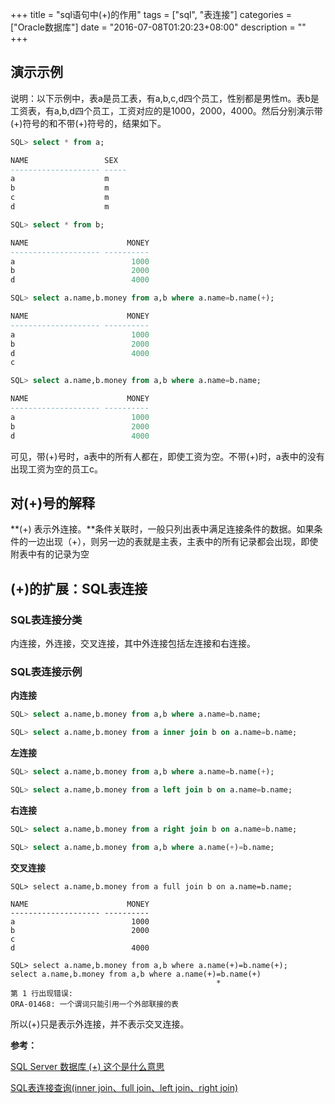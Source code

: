 +++
title = "sql语句中(+)的作用"
tags = ["sql", "表连接"]
categories = ["Oracle数据库"]
date = "2016-07-08T01:20:23+08:00"
description = ""
+++


## 演示示例

说明：以下示例中，表a是员工表，有a,b,c,d四个员工，性别都是男性m。表b是工资表，有a,b,d四个员工，工资对应的是1000，2000，4000。然后分别演示带(+)符号的和不带(+)符号的，结果如下。

```sql
SQL> select * from a;

NAME                 SEX
-------------------- -----
a                    m
b                    m
c                    m
d                    m

SQL> select * from b;

NAME                      MONEY
-------------------- ----------
a                          1000
b                          2000
d                          4000

SQL> select a.name,b.money from a,b where a.name=b.name(+);

NAME                      MONEY
-------------------- ----------
a                          1000
b                          2000
d                          4000
c

SQL> select a.name,b.money from a,b where a.name=b.name;

NAME                      MONEY
-------------------- ----------
a                          1000
b                          2000
d                          4000
```

可见，带(+)号时，a表中的所有人都在，即使工资为空。不带(+)时，a表中的没有出现工资为空的员工c。

<!--more-->

## 对(+)号的解释

**(+) 表示外连接。**条件关联时，一般只列出表中满足连接条件的数据。如果条件的一边出现（+），则另一边的表就是主表，主表中的所有记录都会出现，即使附表中有的记录为空

## (+)的扩展：SQL表连接

### SQL表连接分类

内连接，外连接，交叉连接，其中外连接包括左连接和右连接。

### SQL表连接示例

**内连接**

```sql
SQL> select a.name,b.money from a,b where a.name=b.name;

SQL> select a.name,b.money from a inner join b on a.name=b.name;
```

**左连接**

```sql
SQL> select a.name,b.money from a,b where a.name=b.name(+);

SQL> select a.name,b.money from a left join b on a.name=b.name;
```

**右连接**

```sql
SQL> select a.name,b.money from a right join b on a.name=b.name;

SQL> select a.name,b.money from a,b where a.name(+)=b.name;
```

**交叉连接**

```
SQL> select a.name,b.money from a full join b on a.name=b.name;

NAME                      MONEY
-------------------- ----------
a                          1000
b                          2000
c
d                          4000

SQL> select a.name,b.money from a,b where a.name(+)=b.name(+);
select a.name,b.money from a,b where a.name(+)=b.name(+)
                                              *
第 1 行出现错误:
ORA-01468: 一个谓词只能引用一个外部联接的表
```

所以(+)只是表示外连接，并不表示交叉连接。



**参考：**

[SQL Server 数据库 (+) 这个是什么意思](http://zhidao.baidu.com/link?url=4_K7GV8c8MfdhAjL6IBQl0hrDbguxmYK1S3B3Xc2GEmSdQHHrwWGu1GWIn7fXPhYRP1ihdgPjdk59c4xFcNilq)

[SQL表连接查询(inner join、full join、left join、right join)](https://www.cnblogs.com/still-windows7/archive/2012/10/22/2734613.html)